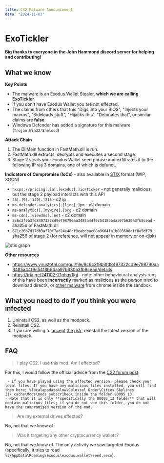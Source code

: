 ```yaml
---
title: CS2 Malware Announcement
date: "2024-11-03"
---
```


# ExoTickler

**Big thanks to everyone in the John Hammond discord server for helping and contributing!**

## What we know

**Key Points**
- The malware is an Exodus Wallet Stealer, **which we are calling ExoTickler**.
- If you don't have Exodus Wallet you are not effected.
- The claims from others that this "Digs into your BIOS", "Injects your macros", "Sideloads stuff", "Hijacks this", "Detonates that", or similar claims are **false**.
- Windows Defender has added a signature for this malware (`Trojan:Win32/Shelood`)

**Attack Chain**
1. The DllMain function in FastMath.dll is run.
2. FastMath.dll extracts, decrypts and executes a second stage.
3. Stage 2 steals your Exodus Wallet seed phrase and exfiltrates it to the following IP via 3 domains, one of which is defunct.

**Indicators of Compromise (IoCs)** - also available in [STIX](/stix/exotickler_stix.json) format (WIP, SOON)
- `hxxps://pricing[.]a[.]exodus[.]io/ticker` - not generally malicious, but the stage 2 payload interacts with this API
- `45[.]9[.]149[.]215` - c2 ip
- `ms-defender-analytics[.]line[.]pm` - c2 domain
- `ms-analytics[.]mywire[.]org` - c2 domain
- `ms-cdn[.]viewdns[.]net` - c2 domain
- `8c6c3f9b3fd8497322cd9e798790aa3485a44f9c5418bb4aa97b630a3fb8cead` - sha256 of FastMath.dll
- `671c26b7d17db3af70f7ad24e48cf9eabdbac68a9604fa1b803608cff8a5df79` - sha256 of stage 2 (for reference, will not appear in memory or on-disk)

![stix graph](/i/stixy_stix.png)

**Other resources**
- https://www.virustotal.com/gui/file/8c6c3f9b3fd8497322cd9e798790aa3485a44f9c5418bb4aa97b630a3fb8cead/details
- https://tria.ge/241102-21qhqs1lgj - note: other behavioural analysis runs of this have been **incorrectly** marked as malicious as the person tried to download directX, or [other malware](https://tria.ge/241102-qetsgsvgnr/behavioral1) from chrome inside the sandbox.
## What you need to do if you think you were infected

1. Uninstall CS2, as well as the modpack.
2. Reinstall CS2.
3. If you are willing to [accept](https://forum.paradoxplaza.com/forum/threads/important-update-regarding-the-traffic-mod.1712835/post-29977050) [the](https://forum.paradoxplaza.com/forum/threads/important-update-regarding-the-traffic-mod.1712835/post-29977107) [risk](https://forum.paradoxplaza.com/forum/threads/important-update-regarding-the-traffic-mod.1712835/post-29977192), reinstall the latest version of the modpack.
## FAQ

> I play CS2. I use this mod. Am I effected?

For this, I would follow the official advice from the [CS2 forum post](https://forum.paradoxplaza.com/forum/threads/important-update-regarding-the-traffic-mod.1712835/post-29976957):
```
 - If you have played using the affected version, please check your local files. If you have any malicious files installed, you will find them here; %localappdata%low\Colossal Order\Cities Skylines II\.cache\Mods\mods_subscribed\ inside the folder 80095_13.  
- Note that it is only **specifically the 80095_13 folder** that will contain malicious files; if you do not see this folder, you do not have the compromised version of the mod.
```

> Are my external drives effected?

No, not that we know of.

> Was it targeting any other cryptocurrency wallets?

No, not that we know of. The only activity we saw targeted Exodus (specifically, it tries to read `%s\AppData\Roaming\Exodus\exodus.wallet\seed.seco`).
